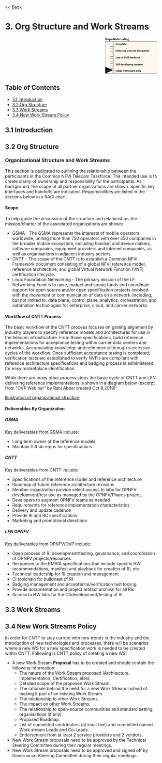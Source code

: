 [<< Back](../)

# 3. Org Structure and Work Streams
<p align="right"><img src="../figures/bogo_ifo.png" alt="scope" title="Scope" width="35%"/></p>

## Table of Contents
* [3.1 Introduction](#3.1)
* [3.2 Org Structure](#3.2)
* [3.3 Work Streams](#3.3)
* [3.4 New Work Stream Policy](#3.4)

<a name="3.1"></a>
## 3.1 Introduction

<a name="3.2"></a>
## 3.2 Org Structure

### Organizational Structure and Work Streams 
This section is dedicated to outlining the relationship between the participants in the Common NFVI Telecom Taskforce. The intended use is to create clarity of ownership and responsibility for the participants.  As background, the scope of all partner organizations are shown. Specific key interfaces and handoffs are indicated. Responsibilities are listed in the sections below in a RACI chart. 

#### Scope
To help guide the discussion of the structure and relationships the mission/charter of the associated organizations are shown:

* GSMA - The GSMA represents the interests of mobile operators worldwide, uniting more than 750 operators with over 350 companies in the broader mobile ecosystem, including handset and device makers, software companies, equipment providers and internet companies, as well as organisations in adjacent industry sectors.
* CNTT - The scope of the CNTT is to establish a Common NFVi Framework document consisting of a global NFVi reference model, reference architecture, and global Virtual Network Function (VNF) certification lifecycle.
* Linux Foundation Networking - The primary mission of the LF Networking Fund is to raise, budget and spend funds and coordinate support for open source and/or open specification projects involved with the movement or communication of data on a network (including, but not limited to, data plane, control plane, analytics, orchestration, and automation technologies for enterprise, cloud, and carrier networks


#### Workflow of CNTT Process
The basic workflow of the CNTT process focuses on gaining alignment by industry players to specify reference models and architectures for use in the telecom infrastructure. From those specifications, build reference implementations for acceptance testing within carrier data centers and networks. Accumulating knowledge and refinements through successive cycles of the workflow. Once sufficient acceptance testing is completed, verification tests are established to verify NVFIs are compliant with reference architecture specifications and badging process is administered for easy marketplace identification. 

While there are many other process steps the basic cycle of CNTT and LFN delivering reference implementations is shown in a diagram below (excerpt from "OVP Webinar" by Rabi Abdel created Oct 8,2019):

[Illustration of organizational structure](https://wiki.lfnetworking.org/download/attachments/25362975/slide17_OVP_Webinar.pdf?version=1&modificationDate=1576870503175&api=v2)

#### Deliverables By Organization
##### GSMA
Key deliverables from GSMA include:

* Long term owner of the reference models
* Maintain Github repos for specifications 


##### CNTT
Key deliverables from CNTT include:

* Specifications of the reference model and reference architecture
* Roadmap of future reference architecture revisions
* Member organization provide select access to labs for OPNFV development/test use as managed by the OPNFV/Pharos project.
* Developers to augment OPNFV teams as needed
* Requirements for reference implementation characteristics
* Delivery and update cadence
* Provide RI and RC specifications
* Marketing and promotional directions


##### LFN OPNFV
Key deliverables from OPNFV/OVP include:

* Open process of RI development/testing, governance, and coordination of OPNFV projects/resources
* Responses to the RM/RA specifications that include specific HW recommendations, manifest and playbook for creation of RI, etc.
* Technical leadership for RI creation and management
* CI toolchain for build/test of RI
* Badging management and acceptance/verification test tooling
* Provide documentation and project artifact archival for all RIs
* Access to HW labs for the CI/development/testing of RI


<a name="3.3"></a>
## 3.3 Work Streams

<a name="3.4"></a>
## 3.4 New Work Streams Policy
In order for CNTT to stay current with new trends in the industry and the introduction of new technologies and processes, there will be scenarios where a new WS for a new specification work is needed to be created within CNTT. Following is CNTT policy of creating a new WS:

- A new Work Stream **Proposal** has to be created and should contain the following information:
  - The nature of the Work Stream proposed (Architecture, Implementation, Certification, else).
  - Detailed scope of the proposed Work Stream.
  - The rationale behind the need for a new Work Stream instead of making it part of an existing Work Stream.
  - The relationship to other Work Streams.
  - The impact on other Work Streams.
  - The relationship to open-source communities and standard setting organisations (if any).
  - Proposed Roadmap.
  - List of committed contributors (at least five) and committed named Work stream Leads and Co-Leads.
  - Endorsement from at least 2 service providers and 2 vendors.
- New Work Stream proposals need to be approved by the Technical Steering Committee during their regular meetings.
- New Work Stream proposals need to be approved and signed off by Governance Steering Committee during their regular meetings.





